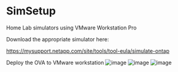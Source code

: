 # SimSetup
Home Lab simulators using VMware Workstation Pro

Download the appropriate simulator here:

https://mysupport.netapp.com/site/tools/tool-eula/simulate-ontap

Deploy the OVA to VMware workstation
![image](https://github.com/DDTully/SimSetup/assets/165563299/e0e9a163-1736-4e9a-b31d-ce43de759f10)
![image](https://github.com/DDTully/SimSetup/assets/165563299/3e134e5c-ecc0-49ad-ba89-f044a25f7cc9)
![image](https://github.com/DDTully/SimSetup/assets/165563299/34c83e05-c466-46d7-bd40-83ec07c9ae0b)


